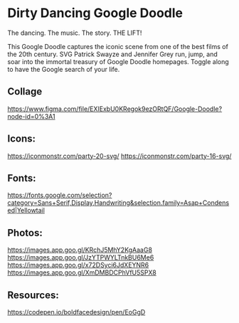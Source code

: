 # Dirty Dancing Google Doodle
The dancing.
The music.
The story.
THE LIFT!

This Google Doodle captures the iconic scene from one of the best films of the 20th century. SVG Patrick Swayze and Jennifer Grey run, jump, and soar into the immortal treasury of Google Doodle homepages. Toggle along to have the Google search of your life.

## Collage
https://www.figma.com/file/EXIExbU0KRegok9ezORtQF/Google-Doodle?node-id=0%3A1


## Icons:
https://iconmonstr.com/party-20-svg/
https://iconmonstr.com/party-16-svg/

## Fonts:
https://fonts.google.com/selection?category=Sans+Serif,Display,Handwriting&selection.family=Asap+Condensed|Yellowtail

## Photos:
https://images.app.goo.gl/KRchJ5MhY2KgAaaG8
https://images.app.goo.gl/JzYTPWYLTnkBU6Me6
https://images.app.goo.gl/x72DSyci6JdXEYNR6
https://images.app.goo.gl/XmDMBDCPhVfU5SPX8

## Resources:

https://codepen.io/boldfacedesign/pen/EoGgD